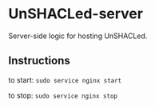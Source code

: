 # UnSHACLed-server
Server-side logic for hosting UnSHACLed.


## Instructions

to start: `sudo service nginx start`

to stop: `sudo service nginx stop`

